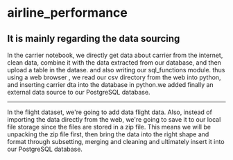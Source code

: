 # airline_performance

It is mainly regarding the data sourcing 
---

In the carrier notebook, we directly get data about carrier from the internet, clean data, combine it with the data extracted from our database, and then upload a table in the datase. and also writing our sql_functions module. thus using a web browser , we read our csv directory from the web into python, and inserting carrier dta into the database in python.we added finally an external data source to our PostgreSQL database.

----

In the flight dataset, we're going to add data flight data. Also, instead of importing the data directly from the web, we're going to save it to our local file storage since the files are stored in a zip file. This means we will be unpacking the zip file first, then bring the data into the right shape and format through subsetting, merging and cleaning and ultimately insert it into our PostgreSQL database.
